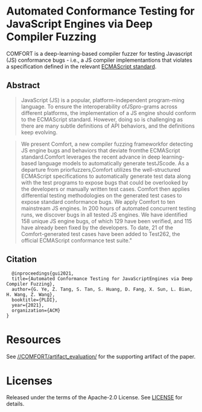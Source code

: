 # Automated Conformance Testing for JavaScript Engines via Deep Compiler Fuzzing

COMFORT is a deep-learning-based compiler fuzzer for testing Javascript (JS) conformance bugs - i.e., a JS compiler implementantions that violates a specification defined in the relevant [ECMAScript standard](https://www.ecma-international.org/publications-and-standards/standards/ecma-262/). 

## Abstract
> JavaScript (JS) is a popular, platform-independent program-ming language. To ensure the interoperability ofJSpro-grams across different platforms, the implementation of a JS engine should conform to the ECMAScript standard. However, doing so is challenging as there are many subtle definitions of API behaviors, and the definitions keep evolving. 

> We present Comfort, a new compiler fuzzing frameworkfor detecting JS engine bugs and behaviors that deviate fromthe ECMAScript standard.Comfort leverages the recent advance in deep learning-based language models to automatically generate testJScode. As a departure from priorfuzzers,Comfort utilizes the well-structured ECMAScript specifications to automatically generate test data along with the test programs to expose bugs that could be overlooked by the developers or manually written test cases. Comfort then applies differential testing methodologies on the generated test cases to expose standard conformance bugs. We apply Comfort to ten mainstream JS engines. In 200 hours of automated concurrent testing runs, we discover bugs in all tested JS engines. We have identified 158 unique JS engine bugs, of which 129 have been verified, and 115 have already been fixed by the developers. To date, 21 of the Comfort-generated test cases have been added to Test262, the official ECMAScript conformance test suite."

## Citation
```
  @inproceedings{gui2021,
  title={Automated Conformance Testing for JavaScriptEngines via Deep Compiler Fuzzing},
  author={G. Ye, Z. Tang, S. Tan, S. Huang, D. Fang, X. Sun, L. Bian,  H. Wang, Z. Wang},
  booktitle={PLDI},
  year={2021},
  organization={ACM}
}
```

# Resources
See [//COMFORT/artifact_evaluation/](/artifact_evaluation/) for the supporting artifact of the paper.

# Licenses
Released under the terms of the Apache-2.0 License. See [LICENSE](LICENSE) for details.

